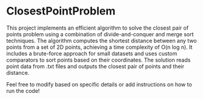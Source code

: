 # ClosestPointProblem

This project implements an efficient algorithm to solve the closest pair of points problem using a combination of divide-and-conquer and merge sort techniques. The algorithm computes the shortest distance between any two points from a set of 2D points, achieving a time complexity of O(n log n). It includes a brute-force approach for small datasets and uses custom comparators to sort points based on their coordinates. The solution reads point data from .txt files and outputs the closest pair of points and their distance.

Feel free to modify based on specific details or add instructions on how to run the code!
